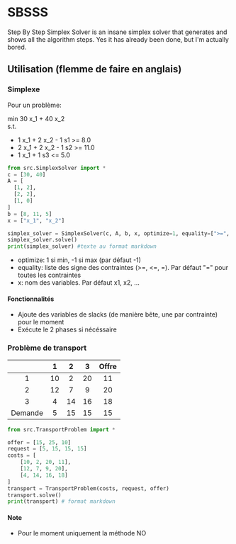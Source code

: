 # SBSSS
Step By Step Simplex Solver is an insane simplex solver that generates and shows all the algorithm steps. Yes it has already been done, but I'm actually bored. 

## Utilisation (flemme de faire en anglais)

### Simplexe

Pour un problème:

min  30 x_1 + 40 x_2  
s.t.

* 1 x_1 + 2 x_2 - 1 s1 >= 8.0
* 2 x_1 + 2 x_2 - 1 s2 >= 11.0
* 1 x_1 + 1 s3 <= 5.0

```python
from src.SimplexSolver import *
c = [30, 40]
A = [
  [1, 2],
  [2, 2],
  [1, 0]
]
b = [8, 11, 5]
x = ["x_1", "x_2"]

simplex_solver = SimplexSolver(c, A, b, x, optimize=1, equality=[">=", ">=", "<="])
simplex_solver.solve()
print(simplex_solver) #texte au format markdown
```
* optimize: 1 si min, -1 si max (par défaut -1)
* equality: liste des signe des contraintes (>=, <=, =). Par défaut "=" pour toutes les contraintes
* x: nom des variables. Par défaut x1, x2, ...

#### Fonctionnalités

* Ajoute des variables de slacks (de manière bête, une par contrainte) pour le moment
* Exécute le 2 phases si nécéssaire

### Problème de transport

| | 1 | 2 | 3| Offre |
|:--: | :--: | :--: | :--: | :--: |
| 1  |10 | 2 | 20 | 11 | 15 |
| 2  |12 | 7 | 9  | 20 | 25 |
| 3  |4  |14 | 16 | 18 | 10 |
| Demande  | 5 | 15 | 15 | 15 | |

```python
from src.TransportProblem import *

offer = [15, 25, 10]
request = [5, 15, 15, 15]
costs = [
    [10, 2, 20, 11],
    [12, 7, 9, 20],
    [4, 14, 16, 18]
]
transport = TransportProblem(costs, request, offer)
transport.solve()
print(transport) # format markdown
```

#### Note
* Pour le moment uniquement la méthode NO
